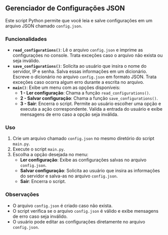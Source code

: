 ## Gerenciador de Configurações JSON

Este script Python permite que você leia e salve configurações em um arquivo JSON chamado `config.json`.

### Funcionalidades

* **`read_configurations()`**: Lê o arquivo `config.json` e imprime as configurações no console. Trata exceções caso o arquivo não exista ou seja inválido.
* **`save_configurations()`**: Solicita ao usuário que insira o nome do servidor, IP e senha. Salva essas informações em um dicionário. Escreve o dicionário no arquivo `config.json` em formato JSON. Trata exceções caso ocorra algum erro durante a escrita no arquivo.
* **`main()`**: Exibe um menu com as opções disponíveis:
    * **1 - Ler configuração**: Chama a função `read_configurations()`.
    * **2 - Salvar configuração**: Chama a função `save_configurations()`.
    * **3 - Sair**: Encerra o script.
    Permite ao usuário escolher uma opção e executa a ação correspondente. Valida a entrada do usuário e exibe mensagens de erro caso a opção seja inválida.

### Uso

1. Crie um arquivo chamado `config.json` no mesmo diretório do script `main.py`.
2. Execute o script `main.py`.
3. Escolha a opção desejada no menu:
    * **Ler configuração**: Exibe as configurações salvas no arquivo `config.json`.
    * **Salvar configuração**: Solicita ao usuário que insira as informações do servidor e salva-as no arquivo `config.json`.
    * **Sair**: Encerra o script.

### Observações

* O arquivo `config.json` é criado caso não exista.
* O script verifica se o arquivo `config.json` é válido e exibe mensagens de erro caso seja inválido.
* O usuário pode editar as configurações diretamente no arquivo `config.json`.
